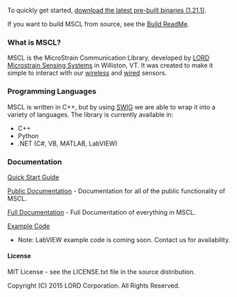 To quickly get started, [download the latest pre-built binaries (1.21.1)](https://github.com/LORD-MicroStrain/MSCL/releases/download/v1.21.1/MSCL_1.21.1.zip). 

If you want to build MSCL from source, see the [Build ReadMe](https://github.com/LORD-MicroStrain/MSCL/blob/master/BuildScripts/buildReadme.md).

### What is MSCL?
MSCL is the MicroStrain Communication Library, developed by [LORD Microstrain Sensing Systems](http://microstrain.com) in Williston, VT. It was created to make it simple to interact with our [wireless](http://www.microstrain.com/wireless/sensors) and [wired](http://www.microstrain.com/inertial) sensors.

### Programming Languages
MSCL is written in C++, but by using [SWIG](http://swig.org/) we are able to wrap it into a variety of languages.
The library is currently available in:
* C++
* Python
* .NET (C#, VB, MATLAB, LabVIEW)

### Documentation
[Quick Start Guide](http://lord-microstrain.github.io/MSCL/Documentation/Getting%20Started/index.html)

[Public Documentation](http://lord-microstrain.github.io/MSCL/Documentation/MSCL_Public_Documentation/index.html) - Documentation for all of the public functionality of MSCL.

[Full Documentation](http://lord-microstrain.github.io/MSCL/Documentation/MSCL_Full_Documentation/index.html) - Full Documentation of everything in MSCL.

[Example Code](https://github.com/LORD-MicroStrain/MSCL/tree/master/MSCL_Examples)
  * Note: LabVIEW example code is coming soon. Contact us for availability.

#### License
MIT License - see the LICENSE.txt file in the source distribution.

Copyright (C) 2015 LORD Corporation. All Rights Reserved.
